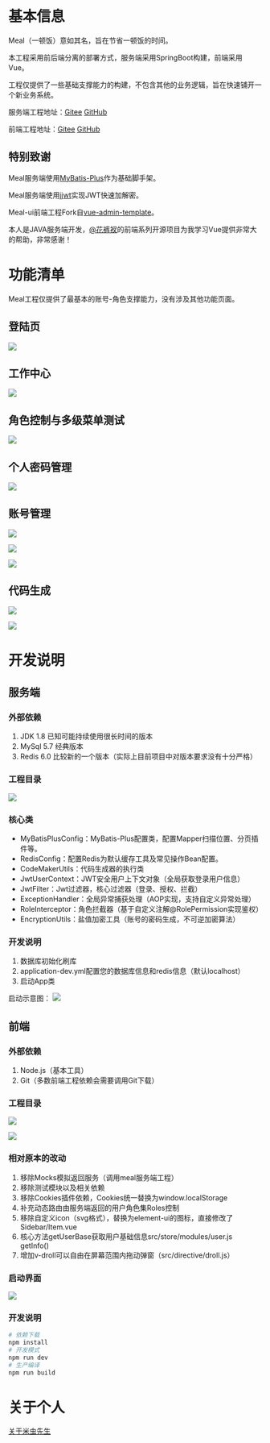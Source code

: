 # 基本信息

Meal（一顿饭）意如其名，旨在节省一顿饭的时间。

本工程采用前后端分离的部署方式，服务端采用SpringBoot构建，前端采用Vue。

工程仅提供了一些基础支撑能力的构建，不包含其他的业务逻辑，旨在快速铺开一个新业务系统。

服务端工程地址：[Gitee](https://gitee.com/mebugs/meal "Gitee") [GitHub](https://github.com/mebugs/meal "GitHub")

前端工程地址：[Gitee](https://gitee.com/mebugs/meal-ui "Gitee") [GitHub](https://github.com/mebugs/meal-ui "GitHub")

## 特别致谢

Meal服务端使用[MyBatis-Plus](https://mybatis.plus/ "MyBatis-Plus")作为基础脚手架。

Meal服务端使用[jjwt](https://github.com/jwtk/jjwt "jjwt")实现JWT快速加解密。

Meal-ui前端工程Fork自[vue-admin-template](https://github.com/PanJiaChen/vue-admin-template "vue-admin-template")。

本人是JAVA服务端开发，[@花裤衩](https://github.com/PanJiaChen "@花裤衩")的前端系列开源项目为我学习Vue提供非常大的帮助，非常感谢！

# 功能清单

Meal工程仅提供了最基本的账号-角色支撑能力，没有涉及其他功能页面。

## 登陆页

![](https://www.mebugs.com/blog/upload/post/POST_1613612194.jpg)

## 工作中心

![](https://www.mebugs.com/blog/upload/post/POST_1613617287.jpg)

## 角色控制与多级菜单测试

![](https://www.mebugs.com/blog/upload/post/POST_1613612228.jpg)

## 个人密码管理

![](https://www.mebugs.com/blog/upload/post/POST_1613612265.jpg)

## 账号管理

![](https://www.mebugs.com/blog/upload/post/POST_1613612283.jpg)

![](https://www.mebugs.com/blog/upload/post/POST_1613612295.jpg)

![](https://www.mebugs.com/blog/upload/post/POST_1613612304.jpg)

## 代码生成

![](https://www.mebugs.com/blog/upload/post/POST_1613612318.jpg)

![](https://www.mebugs.com/blog/upload/post/POST_1613612326.jpg)

# 开发说明
## 服务端
### 外部依赖

1. JDK 1.8 已知可能持续使用很长时间的版本
2. MySql 5.7 经典版本
3. Redis 6.0 比较新的一个版本（实际上目前项目中对版本要求没有十分严格）

### 工程目录

![](https://www.mebugs.com/blog/upload/post/POST_1613612886.jpg)

### 核心类

 - MyBatisPlusConfig：MyBatis-Plus配置类，配置Mapper扫描位置、分页插件等。
 - RedisConfig：配置Redis为默认缓存工具及常见操作Bean配置。
 - CodeMakerUtils：代码生成器的执行类
 - JwtUserContext：JWT安全用户上下文对象（全局获取登录用户信息）
 - JwtFilter：Jwt过滤器，核心过滤器（登录、授权、拦截）
 - ExceptionHandler：全局异常捕获处理（AOP实现，支持自定义异常处理）
 - RoleInterceptor：角色拦截器（基于自定义注解@RolePermission实现鉴权）
 - EncryptionUtils：盐值加密工具（账号的密码生成，不可逆加密算法）

### 开发说明

1. 数据库初始化刷库
2. application-dev.yml配置您的数据库信息和redis信息（默认localhost）
3. 启动App类

启动示意图：
![](https://www.mebugs.com/blog/upload/post/POST_1613614733.jpg)

## 前端
### 外部依赖

1. Node.js（基本工具）
2. Git（多数前端工程依赖会需要调用Git下载）

### 工程目录

![](https://www.mebugs.com/blog/upload/post/POST_1613615776.jpg)

![](https://www.mebugs.com/blog/upload/post/POST_1613615784.jpg)

### 相对原本的改动

1. 移除Mocks模拟返回服务（调用meal服务端工程）
2. 移除测试模块以及相关依赖
3. 移除Cookies插件依赖，Cookies统一替换为window.localStorage
4. 补充动态路由由服务端返回的用户角色集Roles控制
5. 移除自定义icon（svg格式），替换为element-ui的图标，直接修改了Sidebar/Item.vue
6. 核心方法getUserBase获取用户基础信息src/store/modules/user.js getInfo()
7. 增加v-droll可以自由在屏幕范围内拖动弹窗（src/directive/droll.js）

### 启动界面

![](https://www.mebugs.com/blog/upload/post/POST_1613616164.jpg)

### 开发说明

```bash
# 依赖下载
npm install
# 开发模式
npm run dev
# 生产编译
npm run build
```

# 关于个人

[关于米虫先生](http://www.mebugs.com/some/about.html "关于米虫先生")
